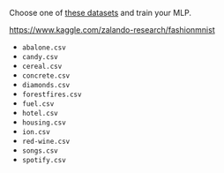 
Choose one of [these datasets](https://www.kaggle.com/ryanholbrook/dl-course-data) and train your MLP.

https://www.kaggle.com/zalando-research/fashionmnist

- `abalone.csv`
- `candy.csv`
- `cereal.csv`
- `concrete.csv`
- `diamonds.csv`
- `forestfires.csv`
- `fuel.csv`
- `hotel.csv`
- `housing.csv`
- `ion.csv`
- `red-wine.csv`
- `songs.csv`
- `spotify.csv`